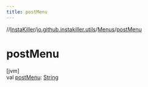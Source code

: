 ```yaml
---
title: postMenu
---
```

//[InstaKiller](../../../index.html)/[io.github.instakiller.utils](../index.html)/[Menus](index.html)/[postMenu](post-menu.html)



# postMenu



[jvm]\
val [postMenu](post-menu.html): [String](https://kotlinlang.org/api/latest/jvm/stdlib/kotlin/-string/index.html)




